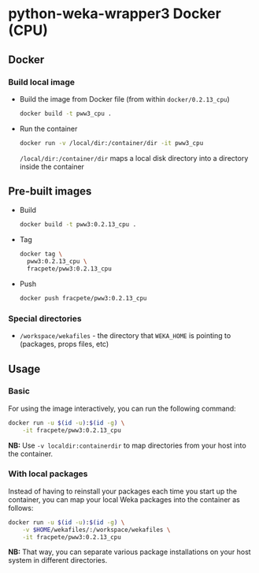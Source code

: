 # python-weka-wrapper3 Docker (CPU)

## Docker

### Build local image

* Build the image from Docker file (from within `docker/0.2.13_cpu`)

  ```bash
  docker build -t pww3_cpu .
  ```
  
* Run the container

  ```bash
  docker run -v /local/dir:/container/dir -it pww3_cpu
  ```
  `/local/dir:/container/dir` maps a local disk directory into a directory inside the container

## Pre-built images

* Build

  ```bash
  docker build -t pww3:0.2.13_cpu .
  ```
  
* Tag

  ```bash
  docker tag \
    pww3:0.2.13_cpu \
    fracpete/pww3:0.2.13_cpu
  ```
  
* Push

  ```bash
  docker push fracpete/pww3:0.2.13_cpu
  ```

### Special directories

* `/workspace/wekafiles` - the directory that `WEKA_HOME` is pointing to (packages, props files, etc) 


## Usage

### Basic

For using the image interactively, you can run the following command: 

```bash
docker run -u $(id -u):$(id -g) \
    -it fracpete/pww3:0.2.13_cpu
```

**NB:** Use `-v localdir:containerdir` to map directories from your host into the container.

### With local packages

Instead of having to reinstall your packages each time you start up the container, 
you can map your local Weka packages into the container as follows: 

```bash
docker run -u $(id -u):$(id -g) \
    -v $HOME/wekafiles/:/workspace/wekafiles \
    -it fracpete/pww3:0.2.13_cpu
```

**NB:** That way, you can separate various package installations on your host system
in different directories.
